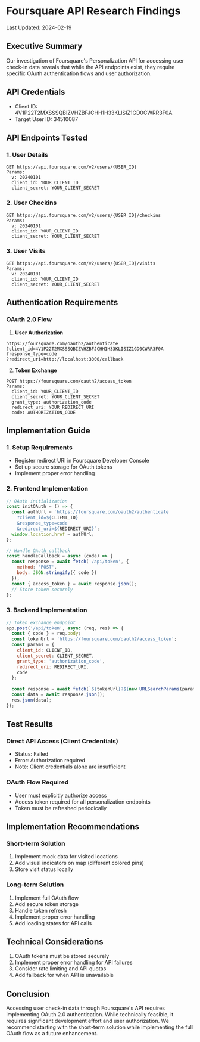 # Foursquare API Research Findings
Last Updated: 2024-02-19

## Executive Summary
Our investigation of Foursquare's Personalization API for accessing user check-in data reveals that while the API endpoints exist, they require specific OAuth authentication flows and user authorization.

## API Credentials
- Client ID: 4V1P22T2MXSSSQBIZVHZBFJCHH1H33KLISIZ1GD0CWRR3F0A
- Target User ID: 34510087

## API Endpoints Tested

### 1. User Details
```
GET https://api.foursquare.com/v2/users/{USER_ID}
Params:
  v: 20240101
  client_id: YOUR_CLIENT_ID
  client_secret: YOUR_CLIENT_SECRET
```

### 2. User Checkins
```
GET https://api.foursquare.com/v2/users/{USER_ID}/checkins
Params:
  v: 20240101
  client_id: YOUR_CLIENT_ID
  client_secret: YOUR_CLIENT_SECRET
```

### 3. User Visits
```
GET https://api.foursquare.com/v2/users/{USER_ID}/visits
Params:
  v: 20240101
  client_id: YOUR_CLIENT_ID
  client_secret: YOUR_CLIENT_SECRET
```

## Authentication Requirements

### OAuth 2.0 Flow
1. **User Authorization**
```
https://foursquare.com/oauth2/authenticate
?client_id=4V1P22T2MXSSSQBIZVHZBFJCHH1H33KLISIZ1GD0CWRR3F0A
?response_type=code
?redirect_uri=http://localhost:3000/callback
```

2. **Token Exchange**
```
POST https://foursquare.com/oauth2/access_token
Params:
  client_id: YOUR_CLIENT_ID
  client_secret: YOUR_CLIENT_SECRET
  grant_type: authorization_code
  redirect_uri: YOUR_REDIRECT_URI
  code: AUTHORIZATION_CODE
```

## Implementation Guide

### 1. Setup Requirements
- Register redirect URI in Foursquare Developer Console
- Set up secure storage for OAuth tokens
- Implement proper error handling

### 2. Frontend Implementation
```javascript
// OAuth initialization
const initOAuth = () => {
  const authUrl = `https://foursquare.com/oauth2/authenticate
    ?client_id=${CLIENT_ID}
    &response_type=code
    &redirect_uri=${REDIRECT_URI}`;
  window.location.href = authUrl;
};

// Handle OAuth callback
const handleCallback = async (code) => {
  const response = await fetch('/api/token', {
    method: 'POST',
    body: JSON.stringify({ code })
  });
  const { access_token } = await response.json();
  // Store token securely
};
```

### 3. Backend Implementation
```javascript
// Token exchange endpoint
app.post('/api/token', async (req, res) => {
  const { code } = req.body;
  const tokenUrl = 'https://foursquare.com/oauth2/access_token';
  const params = {
    client_id: CLIENT_ID,
    client_secret: CLIENT_SECRET,
    grant_type: 'authorization_code',
    redirect_uri: REDIRECT_URI,
    code
  };
  
  const response = await fetch(`${tokenUrl}?${new URLSearchParams(params)}`);
  const data = await response.json();
  res.json(data);
});
```

## Test Results

### Direct API Access (Client Credentials)
- Status: Failed
- Error: Authorization required
- Note: Client credentials alone are insufficient

### OAuth Flow Required
- User must explicitly authorize access
- Access token required for all personalization endpoints
- Token must be refreshed periodically

## Implementation Recommendations

### Short-term Solution
1. Implement mock data for visited locations
2. Add visual indicators on map (different colored pins)
3. Store visit status locally

### Long-term Solution
1. Implement full OAuth flow
2. Add secure token storage
3. Handle token refresh
4. Implement proper error handling
5. Add loading states for API calls

## Technical Considerations
1. OAuth tokens must be stored securely
2. Implement proper error handling for API failures
3. Consider rate limiting and API quotas
4. Add fallback for when API is unavailable

## Conclusion
Accessing user check-in data through Foursquare's API requires implementing OAuth 2.0 authentication. While technically feasible, it requires significant development effort and user authorization. We recommend starting with the short-term solution while implementing the full OAuth flow as a future enhancement.